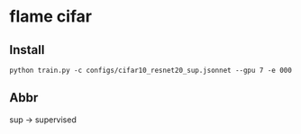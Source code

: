# flame cifar

## Install

```shell
python train.py -c configs/cifar10_resnet20_sup.jsonnet --gpu 7 -e 000
```


## Abbr

sup -> supervised

